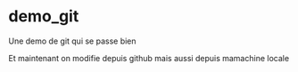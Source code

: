 # demo_git
Une demo de git qui se passe bien

Et maintenant on modifie depuis github
mais aussi depuis mamachine locale